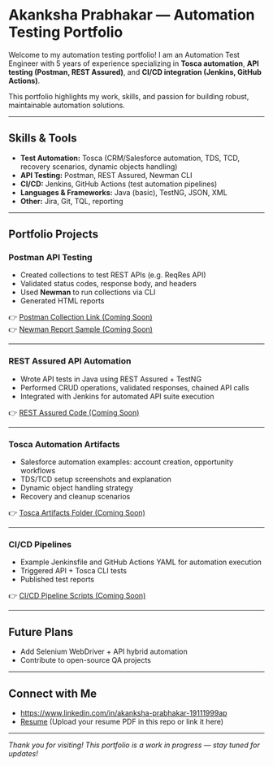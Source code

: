 # Akanksha Prabhakar — Automation Testing Portfolio

Welcome to my automation testing portfolio! I am an Automation Test Engineer with 5 years of experience specializing in **Tosca automation**, **API testing (Postman, REST Assured)**, and **CI/CD integration (Jenkins, GitHub Actions)**.  

This portfolio highlights my work, skills, and passion for building robust, maintainable automation solutions.

---

## Skills & Tools
- **Test Automation:** Tosca (CRM/Salesforce automation, TDS, TCD, recovery scenarios, dynamic objects handling)
- **API Testing:** Postman, REST Assured, Newman CLI
- **CI/CD:** Jenkins, GitHub Actions (test automation pipelines)
- **Languages & Frameworks:** Java (basic), TestNG, JSON, XML
- **Other:** Jira, Git, TQL, reporting

---

## Portfolio Projects

### **Postman API Testing**
- Created collections to test REST APIs (e.g. ReqRes API)  
- Validated status codes, response body, and headers  
- Used **Newman** to run collections via CLI  
- Generated HTML reports  

👉 [Postman Collection Link (Coming Soon)]()  
👉 [Newman Report Sample (Coming Soon)]()

---

### **REST Assured API Automation**
- Wrote API tests in Java using REST Assured + TestNG  
- Performed CRUD operations, validated responses, chained API calls  
- Integrated with Jenkins for automated API suite execution  

👉 [REST Assured Code (Coming Soon)]()

---

### **Tosca Automation Artifacts**
- Salesforce automation examples: account creation, opportunity workflows  
- TDS/TCD setup screenshots and explanation  
- Dynamic object handling strategy  
- Recovery and cleanup scenarios  

👉 [Tosca Artifacts Folder (Coming Soon)]()

---

### **CI/CD Pipelines**
- Example Jenkinsfile and GitHub Actions YAML for automation execution  
- Triggered API + Tosca CLI tests  
- Published test reports  

👉 [CI/CD Pipeline Scripts (Coming Soon)]()

---

## Future Plans
- Add Selenium WebDriver + API hybrid automation  
- Contribute to open-source QA projects  

---

## Connect with Me
- https://www.linkedin.com/in/akanksha-prabhakar-19111999ap
- [Resume](#) (Upload your resume PDF in this repo or link it here)  

---

 *Thank you for visiting! This portfolio is a work in progress — stay tuned for updates!*
